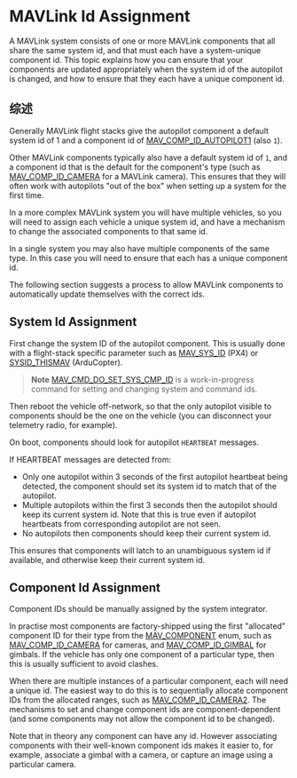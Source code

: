 # MAVLink Id Assignment

A MAVLink system consists of one or more MAVLink components that all share the same system id, and that must each have a system-unique component id.
This topic explains how you can ensure that your components are updated appropriately when the system id of the autopilot is changed, and how to ensure that they each have a unique component id.

## 综述

Generally MAVLink flight stacks give the autopilot component a default system id of 1 and a component id of [MAV_COMP_ID_AUTOPILOT1](../messages/common.md#MAV_COMP_ID_AUTOPILOT1) (also `1`).

Other MAVLink components typically also have a default system id of `1`, and a component id that is the default for the component's type (such as [MAV_COMP_ID_CAMERA](../messages/common.md#MAV_COMP_ID_CAMERA) for a MAVLink camera).
This ensures that they will often work with autopilots "out of the box" when setting up a system for the first time.

In a more complex MAVLink system you will have multiple vehicles, so you will need to assign each vehicle a unique system id, and have a mechanism to change the associated components to that same id.

In a single system you may also have multiple components of the same type.
In this case you will need to ensure that each has a unique component id.

The following section suggests a process to allow MAVLink components to automatically update themselves with the correct ids.

## System Id Assignment

First change the system ID of the autopilot component.
This is usually done with a flight-stack specific parameter such as [MAV_SYS_ID](https://docs.px4.io/main/en/advanced_config/parameter_reference.html#MAV_SYS_ID) (PX4) or [SYSID_THISMAV](https://ardupilot.org/copter/docs/parameters.html#sysid-thismav-mavlink-system-id-of-this-vehicle) (ArduCopter).

> **Note** [MAV_CMD_DO_SET_SYS_CMP_ID](../messages/development.md#MAV_CMD_DO_SET_SYS_CMP_ID) is a work-in-progress command for setting and changing system and command ids.

Then reboot the vehicle off-network, so that the only autopilot visible to components should be the one on the vehicle (you can disconnect your telemetry radio, for example).

On boot, components should look for autopilot `HEARTBEAT` messages.

If HEARTBEAT messages are detected from:

- Only one autopilot within 3 seconds of the first autopilot heartbeat being detected, the component should set its system id to match that of the autopilot.
- Multiple autopilots within the first 3 seconds then the autopilot should keep its current system id.
  Note that this is true even if autopilot heartbeats from corresponding autopilot are not seen.
- No autopilots then components should keep their current system id.

This ensures that components will latch to an unambiguous system id if available, and otherwise keep their current system id.

## Component Id Assignment

Component IDs should be manually assigned by the system integrator.

In practise most components are factory-shipped using the first "allocated" component ID for their type from the [MAV_COMPONENT](../messages/common.md#MAV_COMPONENT) enum, such as [MAV_COMP_ID_CAMERA](../messages/common.html#MAV_COMP_ID_CAMERA) for cameras, and [MAV_COMP_ID_GIMBAL](../messages/common.md#MAV_COMP_ID_GIMBAL) for gimbals.
If the vehicle has only one component of a particular type, then this is usually sufficient to avoid clashes.

When there are multiple instances of a particular component, each will need a unique id.
The easiest way to do this is to sequentially allocate component IDs from the allocated ranges, such as [MAV_COMP_ID_CAMERA2](../messages/common.md#MAV_COMP_ID_CAMERA2).
The mechanisms to set and change component ids are component-dependent (and some components may not allow the component id to be changed).

Note that in theory any component can have any id.
However associating components with their well-known component ids makes it easier to, for example, associate a gimbal with a camera, or capture an image using a particular camera.
